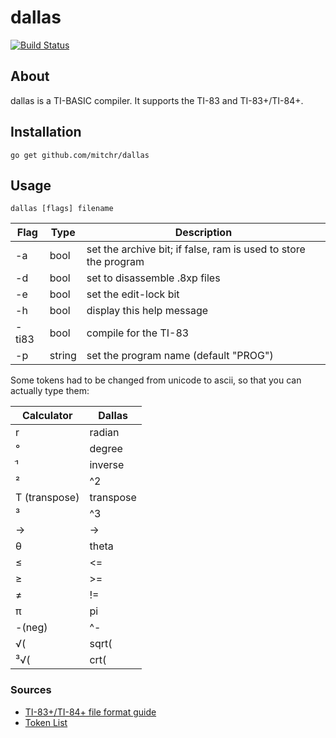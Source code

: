 # dallas
[![Build Status](https://travis-ci.org/mitchr/dallas.svg?branch=master)](https://travis-ci.org/mitchr/dallas)

## About
dallas is a TI-BASIC compiler. It supports the TI-83 and TI-83+/TI-84+.

## Installation
`go get github.com/mitchr/dallas`

## Usage
`dallas [flags] filename`

Flag|Type|Description
----|----|----
-a|bool|set the archive bit; if false, ram is used to store the program
-d|bool|set to disassemble .8xp files
-e|bool|set the edit-lock bit
-h|bool|display this help message
-ti83|bool|compile for the TI-83
-p|string|set the program name (default "PROG")

Some tokens had to be changed from unicode to ascii, so that you can actually type them:

Calculator|Dallas
---|---
r|radian
°|degree
ֿ¹|inverse
²|^2
T (transpose)|transpose
³|^3
→|->
θ|theta
≤|<=
≥|>=
≠|!=
π|pi
-(neg)|^-
√(|sqrt(
³√(|crt(


### Sources
* [TI-83+/TI-84+ file format guide](http://merthsoft.com/linkguide/ti83+/fformat.html)
* [Token List](http://tibasicdev.wikidot.com/one-byte-tokens)
